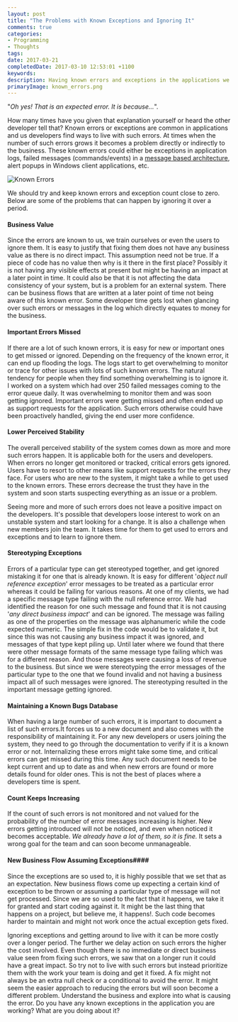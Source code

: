 ```yaml
---
layout: post
title: "The Problems with Known Exceptions and Ignoring It"
comments: true
categories: 
- Programming
- Thoughts
tags: 
date: 2017-03-21
completedDate: 2017-03-10 12:53:01 +1100
keywords: 
description: Having known errors and exceptions in the applications we develop and maintain can have a larger impact than we think.
primaryImage: known_errors.png
---
```


"*Oh yes! That is an expected error. It is because…*".

How many times have you given that explanation yourself or heard the other developer tell that? Known errors or exceptions are common in applications and us developers find ways to live with such errors. At times when the number of such errors grows it becomes a problem directly or indirectly to the business. These known errors could either be exceptions in application logs, failed messages (commands/events) in a [message based architecture](https://en.wikipedia.org/wiki/Event-driven_architecture), alert popups in Windows client applications, etc.

<img alt="Known Errors" src="/images/known_errors.png" />  

We should try and keep known errors and exception count close to zero. Below are some of the problems that can happen by ignoring it over a period.

#### **Business Value** ####

Since the errors are known to us, we train ourselves or even the users to ignore them. It is easy to justify that fixing them does not have any business value as there is no direct impact. This assumption need not be true. If a piece of code has no value then why is it there in the first place? Possibly it is not having any visible effects at present but might be having an impact at a later point in time. It could also be that it is not affecting the data consistency of your system, but is a problem for an external system. There can be business flows that are written at a later point of time not being aware of this known error. Some developer time gets lost when glancing over such errors or messages in the log which directly equates to money for the business.

#### **Important Errors Missed** ####

If there are a lot of such known errors, it is easy for new or important ones to get missed or ignored. Depending on the frequency of the known error, it can end up flooding the logs. The logs start to get overwhelming to monitor or trace for other issues with lots of such known errors. The natural tendency for people when they find something overwhelming is to ignore it. I worked on a system which had over 250 failed messages coming to the error queue daily. It was overwhelming to monitor them and was soon getting ignored. Important errors were getting missed and often ended up as support requests for the application. Such errors otherwise could have been proactively handled, giving the end user more confidence.

#### **Lower Perceived Stability** ####

The overall perceived stability of the system comes down as more and more such errors happen. It is applicable both for the users and developers. When errors no longer get monitored or tracked, critical errors gets ignored. Users have to resort to other means like support requests for the errors they face. For users who are new to the system, it might take a while to get used to the known errors. These errors decrease the trust they have in the system and soon starts suspecting everything as an issue or a problem. 

Seeing more and more of such errors does not leave a positive impact on the developers. It's possible that developers loose interest to work on an unstable system and start looking for a change. It is also a challenge when new members join the team. It takes time for them to get used to errors and exceptions and to learn to ignore them. 

#### **Stereotyping Exceptions** ####

Errors of a particular type can get stereotyped together, and get ignored mistaking it for one that is already known. It is easy for different '*object null reference exception*' error messages to be treated as a particular error whereas it could be failing for various reasons. At one of my clients, we had a specific message type failing with the null reference error. We had identified the reason for one such message and found that it is not causing '*any direct business impact*' and can be ignored. The message was failing as one of the properties on the message was alphanumeric while the code expected numeric. The simple fix in the code would be to validate it, but since this was not causing any business impact it was ignored, and messages of that type kept piling up. Until later where we found that there were other message formats of the same message type failing which was for a different reason. And those messages were causing a loss of revenue to the business. But since we were stereotyping the error messages of the particular type to the one that we found invalid and not having a business impact all of such messages were ignored. The stereotyping resulted in the important message getting ignored.

#### **Maintaining a Known Bugs Database** ####

When having a large number of such errors, it is important to document a list of such errors.It forces us to a new document and also comes with the responsibility of maintaining it. For any new developers or users joining the system, they need to go through the documentation to verify if it is a known error or not. Internalizing these errors might take some time, and critical errors can get missed during this time. Any such document needs to be kept current and up to date as and when new errors are found or more details found for older ones. This is not the best of places where a developers time is spent.

#### **Count Keeps Increasing** ####

If the count of such errors is not monitored and not valued for the probability of the number of error messages increasing is higher. New errors getting introduced will not be noticed, and even when noticed it becomes acceptable. *We already have a lot of them, so it is fine.* It sets a wrong goal for the team and can soon become unmanageable.

#### **New Business Flow Assuming Exception**s####

Since the exceptions are so used to, it is highly possible that we set that as an expectation. New business flows come up expecting a certain kind of exception to be thrown or assuming a particular type of message will not get processed. Since we are so used to the fact that it happens, we take it for granted and start coding against it. It might be the last thing that happens on a project, but believe me, it happens!. Such code becomes harder to maintain and might not work once the actual exception gets fixed. 

Ignoring exceptions and getting around to live with it can be more costly over a longer period. The further we delay action on such errors the higher the cost involved. Even though there is no immediate or direct business value seen from fixing such errors, we saw that on a longer run it could have a great impact. So try not to live with such errors but instead prioritize them with the work your team is doing and get it fixed. A fix might not always be an extra null check or a conditional to avoid the error. It might seem the easier approach to reducing the errors but will soon become a different problem. Understand the business and explore into what is causing the error. Do you have any known exceptions in the application you are working? What are you doing about it?